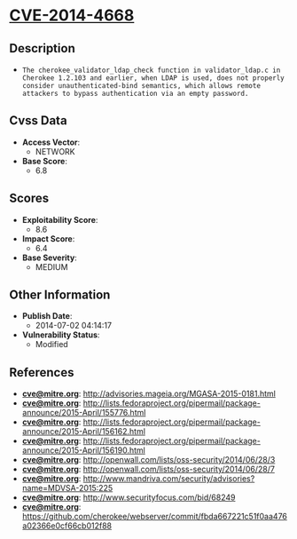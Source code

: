 
# [CVE-2014-4668](http://advisories.mageia.org/MGASA-2015-0181.html)

## Description

- `The cherokee_validator_ldap_check function in validator_ldap.c in Cherokee 1.2.103 and earlier, when LDAP is used, does not properly consider unauthenticated-bind semantics, which allows remote attackers to bypass authentication via an empty password.`

## Cvss Data

- **Access Vector**:
  - NETWORK
- **Base Score**:
  - 6.8

## Scores

- **Exploitability Score**:
  - 8.6
- **Impact Score**:
  - 6.4
- **Base Severity**:
  - MEDIUM

## Other Information

- **Publish Date**:
  - 2014-07-02 04:14:17
- **Vulnerability Status**:
  - Modified

## References

- **cve@mitre.org**: http://advisories.mageia.org/MGASA-2015-0181.html
- **cve@mitre.org**: http://lists.fedoraproject.org/pipermail/package-announce/2015-April/155776.html
- **cve@mitre.org**: http://lists.fedoraproject.org/pipermail/package-announce/2015-April/156162.html
- **cve@mitre.org**: http://lists.fedoraproject.org/pipermail/package-announce/2015-April/156190.html
- **cve@mitre.org**: http://openwall.com/lists/oss-security/2014/06/28/3
- **cve@mitre.org**: http://openwall.com/lists/oss-security/2014/06/28/7
- **cve@mitre.org**: http://www.mandriva.com/security/advisories?name=MDVSA-2015:225
- **cve@mitre.org**: http://www.securityfocus.com/bid/68249
- **cve@mitre.org**: https://github.com/cherokee/webserver/commit/fbda667221c51f0aa476a02366e0cf66cb012f88
